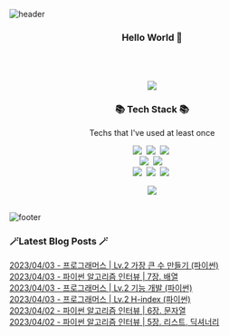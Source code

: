 


![header](https://capsule-render.vercel.app/api?type=waving&color=gradient&height=300&section=header&text=busymidnight&fontAlignY=40&fontSize=50&desc=🌷&descAlignY=65&animation=twinkling)

 <div align="center">
   <h3>Hello World 👋</h3>
   <br /><br />
    <br>
 <a href="https://hits.seeyoufarm.com"><img src="https://hits.seeyoufarm.com/api/count/incr/badge.svg?url=https%3A%2F%2Fgithub.com%2Fbusymidnight&count_bg=%23BEBEBE&title_bg=%23FFFFFF&icon=baidu.svg&icon_color=%23726161&title=%C2%B7&edge_flat=false"/></a>
 <br>

   <h3>📚 Tech Stack 📚</h3>
  	<p align="center"> Techs that I've used at least once </p>

 <p align="center">
   <img src="https://img.shields.io/badge/Python-3766AB?style=flat-square&logo=Python&logoColor=white"/></a>&nbsp 
   <img src="https://img.shields.io/badge/java-007396?style=flat&logo=CoffeeScript&logoColor=white"></a>&nbsp 
   <img src="https://img.shields.io/badge/CSharp-239120?style=flat-square&logo=CSharp&logoColor=white"/></a>&nbsp 
   <br>
   <img src="https://img.shields.io/badge/SpringBoot-6DB33F?style=flat-square&logo=Spring&logoColor=white"/></a>&nbsp 
   <img src="https://img.shields.io/badge/Flask-000000?style=flat-square&logo=Flask&logoColor=white"/></a>&nbsp 
   <!--<img src="https://img.shields.io/badge/Django-092E20?style=flat-square&logo=Django&logoColor=white"/></a>&nbsp--> 
   <!--<img src="https://img.shields.io/badge/aws-333664?style=flat-square&logo=amazon-aws&logoColor=white"/></a>&nbsp--> 
   <br>
   <img src="https://img.shields.io/badge/Javascript-ffb13b?style=flat-square&logo=javascript&logoColor=white"/></a>&nbsp 
   <img src="https://img.shields.io/badge/html5-E34F26?style=flat-square&logo=html5&logoColor=white"/></a>&nbsp 
   <img src="https://img.shields.io/badge/css-1572B6?style=flat-square&logo=css3&logoColor=white"/></a>&nbsp 
   <br>
 </p>

   <a href=""> <img align="center" src="https://github-readme-stats-sigma-five.vercel.app/api/top-langs/?username=YulietM&theme=react&line_height=40&hide=css"/> </a>
   <br /><br />

  </div>
  
 ![footer](https://capsule-render.vercel.app/api?section=footer&type=waving&color=e2e4e3&height=130) 
 <h3 align=>🪄Latest Blog Posts 🪄</h3>

  [2023/04/03 - 프로그래머스 | Lv.2 가장 큰 수 만들기 (파이썬)](https://un-lazy-midnight.tistory.com/55) <br/> 
[2023/04/03 - 파이썬 알고리즘 인터뷰 | 7장. 배열](https://un-lazy-midnight.tistory.com/54) <br/> 
[2023/04/03 - 프로그래머스 | Lv.2 기능 개발 (파이썬)](https://un-lazy-midnight.tistory.com/53) <br/> 
[2023/04/03 - 프로그래머스 | Lv.2 H-index (파이썬)](https://un-lazy-midnight.tistory.com/52) <br/> 
[2023/04/02 - 파이썬 알고리즘 인터뷰 | 6장. 문자열](https://un-lazy-midnight.tistory.com/51) <br/> 
[2023/04/02 - 파이썬 알고리즘 인터뷰 | 5장. 리스트, 딕셔너리](https://un-lazy-midnight.tistory.com/50) <br/> 
